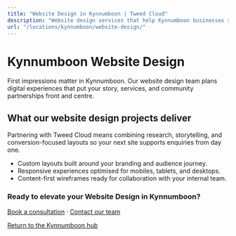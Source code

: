 ```yaml
---
title: "Website Design in Kynnumboon | Tweed Cloud"
description: "Website design services that help Kynnumboon businesses stand out online."
url: "/locations/kynnumboon/website-design/"
---
```


# Kynnumboon Website Design

First impressions matter in Kynnumboon. Our website design team plans digital experiences that put your story, services, and community partnerships front and centre.

## What our website design projects deliver

Partnering with Tweed Cloud means combining research, storytelling, and conversion-focused layouts so your next site supports enquiries from day one.

- Custom layouts built around your branding and audience journey.
- Responsive experiences optimised for mobiles, tablets, and desktops.
- Content-first wireframes ready for collaboration with your internal team.

### Ready to elevate your Website Design in Kynnumboon?

[Book a consultation](/consultation/) · [Contact our team](/contact/)

[Return to the Kynnumboon hub](/locations/kynnumboon/)
